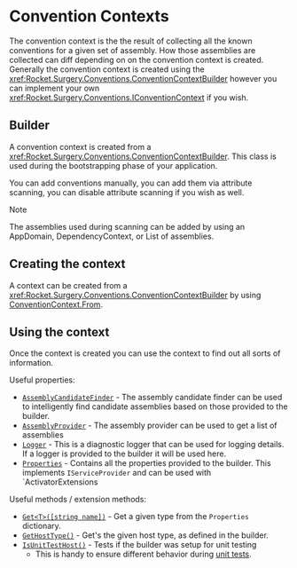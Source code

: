 # Convention Contexts

The convention context is the the result of collecting all the known conventions for a given set of assembly.  How those assemblies are collected can diff
depending on on the convention context is created.  Generally the convention context is created using the <xref:Rocket.Surgery.Conventions.ConventionContextBuilder>
however you can implement your own <xref:Rocket.Surgery.Conventions.IConventionContext> if you wish.

## Builder
A convention context is created from a <xref:Rocket.Surgery.Conventions.ConventionContextBuilder>.  This class is used during the bootstrapping phase of your application.

You can add conventions manually, you can add them via attribute scanning, you can disable attribute scanning if you wish as well.  

> [!NOTE]
> The assemblies used during scanning can be added by using an AppDomain, DependencyContext, or List of assemblies.

## Creating the context
A context can be created from a <xref:Rocket.Surgery.Conventions.ConventionContextBuilder> by using [ConventionContext.From](xref:Rocket.Surgery.Conventions.ConventionContext#Rocket_Surgery_Conventions_ConventionContext_From_Rocket_Surgery_Conventions_ConventionContextBuilder_).

## Using the context
Once the context is created you can use the context to find out all sorts of information.

Useful properties:
* [`AssemblyCandidateFinder`](xref:Rocket.Surgery.Conventions.IConventionContext#Rocket_Surgery_Conventions_ConventionContext_AssemblyCandidateFinder) - The assembly candidate finder can be used to intelligently find candidate assemblies based on those provided to the builder.
* [`AssemblyProvider`](xref:Rocket.Surgery.Conventions.IConventionContext#Rocket_Surgery_Conventions_ConventionContext_AssemblyProvider) - The assembly provider can be used to get a list of assemblies
* [`Logger`](xref:Rocket.Surgery.Conventions.IConventionContext#Rocket_Surgery_Conventions_ConventionContext_Logger) - This is a diagnostic logger that can be used for logging details.  If a logger is provided to the builder it will be used here.
* [`Properties`](xref:Rocket.Surgery.Conventions.IConventionContext#Rocket_Surgery_Conventions_ConventionContext_Properties) - Contains all the properties provided to the builder.  This implements `IServiceProvider` and can be used with `ActivatorExtensions

Useful methods / extension methods:
* [`Get<T>([string name])`](xref:Rocket.Surgery.Conventions.ConventionContextExtensions#Rocket_Surgery_Conventions_ConventionContextExtensions_Get__1_Rocket_Surgery_Conventions_IConventionContext_) - Get a given type from the `Properties` dictionary.
* [`GetHostType()`](xref:Rocket.Surgery.Conventions.ConventionContextExtensions#Rocket_Surgery_Conventions_ConventionContextExtensions_GetHostType_Rocket_Surgery_Conventions_IConventionContext_) - Get's the given host type, as defined in the builder. 
* [`IsUnitTestHost()`](xref:Rocket.Surgery.Conventions.ConventionContextExtensions#Rocket_Surgery_Conventions_ConventionContextExtensions_IsUnitTestHost_Rocket_Surgery_Conventions_IConventionContext_) - Tests if the builder was setup for unit testing
  * This is handy to ensure different behavior during [unit tests](./unit-tests.md).
    